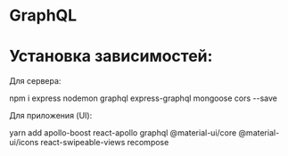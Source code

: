 # GraphQL
# Установка зависимостей:
Для сервера: 

npm i express nodemon graphql express-graphql mongoose cors --save

Для приложения (UI): 

yarn add apollo-boost react-apollo graphql @material-ui/core @material-ui/icons react-swipeable-views recompose
